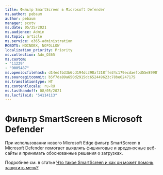 ```yaml
---
title: Фильтр SmartScreen в Microsoft Defender
ms.author: pebaum
author: pebaum
manager: scotv
ms.date: 05/25/2021
ms.audience: Admin
ms.topic: article
ms.service: o365-administration
ROBOTS: NOINDEX, NOFOLLOW
localization_priority: Priority
ms.collection: Adm_O365
ms.custom:
- "11229"
- "9005487"
ms.openlocfilehash: d14edfb33b6cd194dc398af318ffe34c179ecdaefbd55e8990f48de4d2bcf22e
ms.sourcegitcommit: b5f7da89a650d2915dc652449623c78be6247175
ms.translationtype: HT
ms.contentlocale: ru-RU
ms.lasthandoff: 08/05/2021
ms.locfileid: "54114113"
---
```

# <a name="microsoft-defender-smartscreen"></a>Фильтр SmartScreen в Microsoft Defender

При использовании нового Microsoft Edge фильтр SmartScreen в Microsoft Defender помогает выявлять фишинговые и вредоносные веб-сайты и принимать обоснованные решения о загрузках.

Подробнее см. в статье [Что такое SmartScreen и как он может помочь защитить меня?](https://support.microsoft.com/microsoft-edge/what-is-smartscreen-and-how-can-it-help-protect-me-1c9a874a-6826-be5e-45b1-67fa445a74c8)

